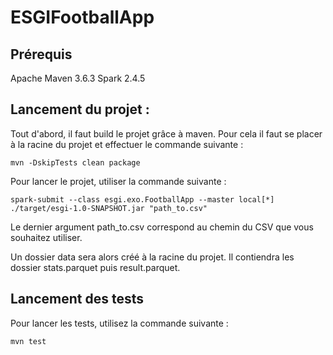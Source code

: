 # ESGIFootballApp

## Prérequis 
Apache Maven 3.6.3
Spark 2.4.5

## Lancement du projet : 

Tout d'abord, il faut build le projet grâce à maven.
Pour cela il faut se placer à la racine du projet et effectuer le commande suivante :
```
mvn -DskipTests clean package
```

Pour lancer le projet, utiliser la commande suivante : 
```
spark-submit --class esgi.exo.FootballApp --master local[*] ./target/esgi-1.0-SNAPSHOT.jar "path_to.csv"
```

Le dernier argument path_to.csv correspond au chemin du CSV que vous souhaitez utiliser.

Un dossier data sera alors créé à la racine du projet. Il contiendra les dossier stats.parquet puis result.parquet.

## Lancement des tests
Pour lancer les tests, utilisez la commande suivante : 
```
mvn test
```
